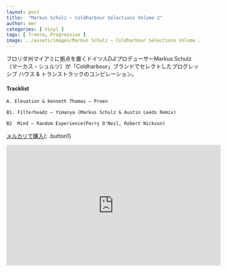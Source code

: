 ```yaml
---
layout: post
title:  "Markus Schulz – Coldharbour Selections Volume 2"
author: mmr
categories: [ Vinyl ]
tags: [ Trance, Progressive ]
image: ../assets/images/Markus Schulz – Coldharbour Selections Volume 2.jpg
---
```


フロリダ州マイアミに拠点を置くドイツ人DJ/プロデューサーMarkus Schulz（マーカス・シュルツ）が「Coldharbour」ブランドでセレクトしたプログレッシブ ハウス & トランストラックのコンピレーション。

#### Tracklist
```md
A. Elevation & Kenneth Thomas – Preen

B1. Filterheadz – Yimanya (Markus Schulz & Austin Leeds Remix)

B2  Mind – Random Experience(Perry O'Neil, Robert Nickson)
```

[メルカリで購入](https://jp.mercari.com/item/m54053728481?afid=6142608987){: .button1}

<iframe width="560" height="315" src="https://www.youtube.com/embed/4aYLP-VdE1I?si=y4vZUYs1PtFeDJgU" title="YouTube video player" frameborder="0" allow="accelerometer; autoplay; clipboard-write; encrypted-media; gyroscope; picture-in-picture; web-share" referrerpolicy="strict-origin-when-cross-origin" allowfullscreen></iframe>